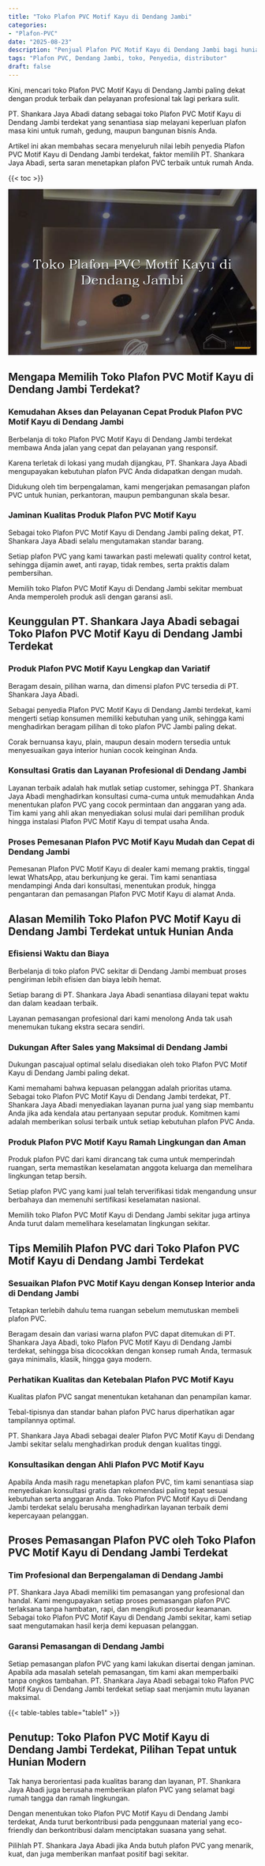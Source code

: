 ```yaml
---
title: "Toko Plafon PVC Motif Kayu di Dendang Jambi"
categories: 
- "Plafon-PVC"
date: "2025-08-23"
description: "Penjual Plafon PVC Motif Kayu di Dendang Jambi bagi hunian, office, dan toko. Produk berkualitas, beragam motif, pilihan warna elegan, dengan servis penempatan oleh tenaga ahli berpengalaman serta garansi resmi!|Servis penyediaan Plafon PVC Motif Kayu di Dendang Jambi bagi keperluan tempat tinggal, perkantoran, atau toko, dengan material terbaik dan penempatan oleh teknisi berpengalaman serta kepastian resmi.|Alternatif Plafon PVC Motif Kayu di Dendang Jambi yang terpercaya bagi tempat tinggal, office, dan ritel, dengan plafon terbaik dan penempatan dikerjakan oleh tenaga ahli profesional serta jaminan resmi.|Penyediaan Plafon PVC Motif Kayu di Dendang Jambi bagi tempat tinggal, office, dan gerai, dengan material unggulan dan pemasangan oleh teknisi ahli, lengkap dengan jaminan resmi.}"
tags: "Plafon PVC, Dendang Jambi, toko, Penyedia, distributor"
draft: false
---
```


Kini, mencari toko Plafon PVC Motif Kayu di Dendang Jambi paling dekat dengan produk terbaik dan pelayanan profesional tak lagi perkara sulit.

PT. Shankara Jaya Abadi datang sebagai toko Plafon PVC Motif Kayu di Dendang Jambi terdekat yang senantiasa siap melayani keperluan plafon masa kini untuk rumah, gedung, maupun bangunan bisnis Anda.

Artikel ini akan membahas secara menyeluruh nilai lebih penyedia Plafon PVC Motif Kayu di Dendang Jambi terdekat, faktor memilih PT. Shankara Jaya Abadi, serta saran menetapkan plafon PVC terbaik untuk rumah Anda.

{{< toc >}}

![Toko Plafon PVC Motif Kayu di Dendang Jambi](/images/Plafon-PVC/Toko-Plafon-PVC-Motif-Kayu-di-Dendang-Jambi.png)


## Mengapa Memilih Toko Plafon PVC Motif Kayu di Dendang Jambi Terdekat?

### Kemudahan Akses dan Pelayanan Cepat Produk Plafon PVC Motif Kayu di Dendang Jambi

Berbelanja di toko Plafon PVC Motif Kayu di Dendang Jambi terdekat membawa Anda jalan yang cepat dan pelayanan yang responsif.

Karena terletak di lokasi yang mudah dijangkau, PT. Shankara Jaya Abadi mengupayakan kebutuhan plafon PVC Anda didapatkan dengan mudah.

Didukung oleh tim berpengalaman, kami mengerjakan pemasangan plafon PVC untuk hunian, perkantoran, maupun pembangunan skala besar.

### Jaminan Kualitas Produk Plafon PVC Motif Kayu

Sebagai toko Plafon PVC Motif Kayu di Dendang Jambi paling dekat, PT. Shankara Jaya Abadi selalu mengutamakan standar barang.

Setiap plafon PVC yang kami tawarkan pasti melewati quality control ketat, sehingga dijamin awet, anti rayap, tidak rembes, serta praktis dalam pembersihan.

Memilih toko Plafon PVC Motif Kayu di Dendang Jambi sekitar membuat Anda memperoleh produk asli dengan garansi asli.

## Keunggulan PT. Shankara Jaya Abadi sebagai Toko Plafon PVC Motif Kayu di Dendang Jambi Terdekat

### Produk Plafon PVC Motif Kayu Lengkap dan Variatif

Beragam desain, pilihan warna, dan dimensi plafon PVC tersedia di PT. Shankara Jaya Abadi.

Sebagai penyedia Plafon PVC Motif Kayu di Dendang Jambi terdekat, kami mengerti setiap konsumen memiliki kebutuhan yang unik, sehingga kami menghadirkan beragam pilihan di toko plafon PVC Jambi paling dekat.

Corak bernuansa kayu, plain, maupun desain modern tersedia untuk menyesuaikan gaya interior hunian cocok keinginan Anda.

### Konsultasi Gratis dan Layanan Profesional di Dendang Jambi

Layanan terbaik adalah hak mutlak setiap customer, sehingga PT. Shankara Jaya Abadi menghadirkan konsultasi cuma-cuma untuk memudahkan Anda menentukan plafon PVC yang cocok permintaan dan anggaran yang ada. Tim kami yang ahli akan menyediakan solusi mulai dari pemilihan produk hingga instalasi Plafon PVC Motif Kayu di tempat usaha Anda.

### Proses Pemesanan Plafon PVC Motif Kayu Mudah dan Cepat di Dendang Jambi

Pemesanan Plafon PVC Motif Kayu di dealer kami memang praktis, tinggal lewat WhatsApp, atau berkunjung ke gerai. Tim kami senantiasa mendampingi Anda dari konsultasi, menentukan produk, hingga pengantaran dan pemasangan Plafon PVC Motif Kayu di alamat Anda.

## Alasan Memilih Toko Plafon PVC Motif Kayu di Dendang Jambi Terdekat untuk Hunian Anda

### Efisiensi Waktu dan Biaya

Berbelanja di toko plafon PVC sekitar di Dendang Jambi membuat proses pengiriman lebih efisien dan biaya lebih hemat.

Setiap barang di PT. Shankara Jaya Abadi senantiasa dilayani tepat waktu dan dalam keadaan terbaik.

Layanan pemasangan profesional dari kami menolong Anda tak usah menemukan tukang ekstra secara sendiri.

### Dukungan After Sales yang Maksimal di Dendang Jambi

Dukungan pascajual optimal selalu disediakan oleh toko Plafon PVC Motif Kayu di Dendang Jambi paling dekat.

Kami memahami bahwa kepuasan pelanggan adalah prioritas utama. Sebagai toko Plafon PVC Motif Kayu di Dendang Jambi terdekat, PT. Shankara Jaya Abadi menyediakan layanan purna jual yang siap membantu Anda jika ada kendala atau pertanyaan seputar produk. Komitmen kami adalah memberikan solusi terbaik untuk setiap kebutuhan plafon PVC Anda.

### Produk Plafon PVC Motif Kayu Ramah Lingkungan dan Aman

Produk plafon PVC dari kami dirancang tak cuma untuk memperindah ruangan, serta memastikan keselamatan anggota keluarga dan memelihara lingkungan tetap bersih.

Setiap plafon PVC yang kami jual telah terverifikasi tidak mengandung unsur berbahaya dan memenuhi sertifikasi keselamatan nasional.

Memilih toko Plafon PVC Motif Kayu di Dendang Jambi sekitar juga artinya Anda turut dalam memelihara keselamatan lingkungan sekitar.

## Tips Memilih Plafon PVC dari Toko Plafon PVC Motif Kayu di Dendang Jambi Terdekat

### Sesuaikan Plafon PVC Motif Kayu dengan Konsep Interior anda di Dendang Jambi

Tetapkan terlebih dahulu tema ruangan sebelum memutuskan membeli plafon PVC.

Beragam desain dan variasi warna plafon PVC dapat ditemukan di PT. Shankara Jaya Abadi, toko Plafon PVC Motif Kayu di Dendang Jambi terdekat, sehingga bisa dicocokkan dengan konsep rumah Anda, termasuk gaya minimalis, klasik, hingga gaya modern.

### Perhatikan Kualitas dan Ketebalan Plafon PVC Motif Kayu

Kualitas plafon PVC sangat menentukan ketahanan dan penampilan kamar.

Tebal-tipisnya dan standar bahan plafon PVC harus diperhatikan agar tampilannya optimal.

PT. Shankara Jaya Abadi sebagai dealer Plafon PVC Motif Kayu di Dendang Jambi sekitar selalu menghadirkan produk dengan kualitas tinggi.

### Konsultasikan dengan Ahli Plafon PVC Motif Kayu

Apabila Anda masih ragu menetapkan plafon PVC, tim kami senantiasa siap menyediakan konsultasi gratis dan rekomendasi paling tepat sesuai kebutuhan serta anggaran Anda. Toko Plafon PVC Motif Kayu di Dendang Jambi terdekat selalu berusaha menghadirkan layanan terbaik demi kepercayaan pelanggan.

## Proses Pemasangan Plafon PVC oleh Toko Plafon PVC Motif Kayu di Dendang Jambi Terdekat

### Tim Profesional dan Berpengalaman di Dendang Jambi

PT. Shankara Jaya Abadi memiliki tim pemasangan yang profesional dan handal. Kami mengupayakan setiap proses pemasangan plafon PVC terlaksana tanpa hambatan, rapi, dan mengikuti prosedur keamanan. Sebagai toko Plafon PVC Motif Kayu di Dendang Jambi sekitar, kami setiap saat mengutamakan hasil kerja demi kepuasan pelanggan.

### Garansi Pemasangan di Dendang Jambi

Setiap pemasangan plafon PVC yang kami lakukan disertai dengan jaminan. Apabila ada masalah setelah pemasangan, tim kami akan memperbaiki tanpa ongkos tambahan. PT. Shankara Jaya Abadi sebagai toko Plafon PVC Motif Kayu di Dendang Jambi terdekat setiap saat menjamin mutu layanan maksimal.

{{< table-tables table="table1" >}}

## Penutup: Toko Plafon PVC Motif Kayu di Dendang Jambi Terdekat, Pilihan Tepat untuk Hunian Modern

Tak hanya berorientasi pada kualitas barang dan layanan, PT. Shankara Jaya Abadi juga berusaha memberikan plafon PVC yang selamat bagi rumah tangga dan ramah lingkungan.

Dengan menentukan toko Plafon PVC Motif Kayu di Dendang Jambi terdekat, Anda turut berkontribusi pada penggunaan material yang eco-friendly dan berkontribusi dalam menciptakan suasana yang sehat.

Pilihlah PT. Shankara Jaya Abadi jika Anda butuh plafon PVC yang menarik, kuat, dan juga memberikan manfaat positif bagi sekitar.